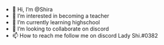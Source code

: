 - 👋 Hi, I’m @Shira
- 👀 I’m interested in becoming a teacher
- 🌱 I’m currently learning highschool
- 💞️ I’m looking to collaborate on discord
- 📫 How to reach me follow me on discord Lady Shi.#0382

<!---
Shiraaaa09/Shiraaaa09 is a ✨ special ✨ repository because its `README.md` (this file) appears on your GitHub profile.
You can click the Preview link to take a look at your changes.
--->
